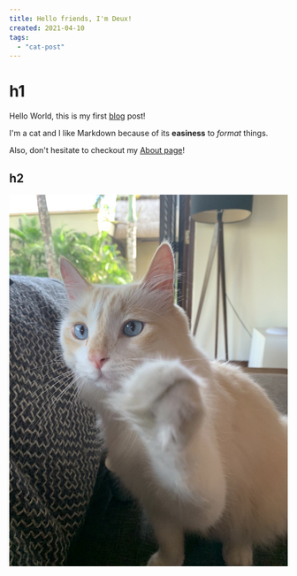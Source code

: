 ```yaml
---
title: Hello friends, I'm Deux!
created: 2021-04-10
tags:
  - "cat-post"
---
```


# h1
Hello World, this is my first [blog](/blog) post!


I'm a cat and I like Markdown because of its **easiness** to _format_ things.

Also, don't hesitate to checkout my [About page](/about)!

## h2
![Hello World, I'm Deux](i_am_deux.jpg)
